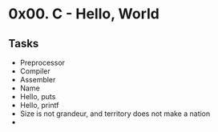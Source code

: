 # 0x00. C - Hello, World
## Tasks
* Preprocessor
* Compiler
* Assembler
* Name
* Hello, puts
* Hello, printf
* Size is not grandeur, and territory does not make a nation
* 
